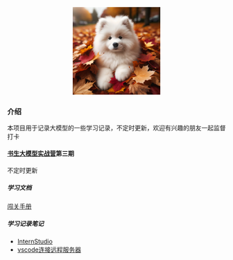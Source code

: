 <div align="center">  
    <img src="./img/dog.png" alt="头像" style="width:40%;">  
</div>

### 介绍
本项目用于记录大模型的一些学习记录，不定时更新，欢迎有兴趣的朋友一起监督打卡

#### [书生大模型实战营](https://github.com/InternLM/Tutorial)第三期
不定时更新
##### 学习文档
 [闯关手册](https://aicarrier.feishu.cn/wiki/XBO6wpQcSibO1okrChhcBkQjnsf)
##### 学习记录笔记
- [InternStudio](https://blog.csdn.net/qq_31064397/article/details/140345399)
- [vscode连接远程服务器](https://blog.csdn.net/qq_31064397/article/details/140364686)
